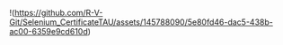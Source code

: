 !(https://github.com/R-V-Git/Selenium_CertificateTAU/assets/145788090/5e80fd46-dac5-438b-ac00-6359e9cd610d)

